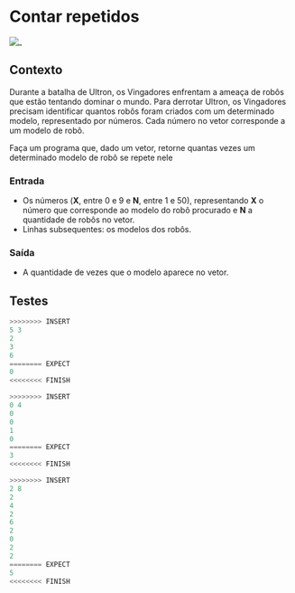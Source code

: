 # Contar repetidos

![_](https://raw.githubusercontent.com/qxcodefup/arcade/master/base/repetidos/cover.jpg)

## Contexto

Durante a batalha de Ultron, os Vingadores enfrentam a ameaça de robôs que estão tentando dominar o mundo. Para derrotar Ultron, os Vingadores precisam identificar quantos robôs foram criados com um determinado modelo, representado por números. Cada número no vetor corresponde a um modelo de robô.

Faça um programa que, dado um vetor, retorne quantas vezes um determinado modelo de robô se repete nele

### Entrada

- Os números (**X**, entre 0 e 9 e **N**, entre 1 e 50), representando **X** o número que corresponde ao modelo do robô procurado e **N** a quantidade de robôs no vetor.
- Linhas subsequentes: os modelos dos robôs.

### Saída

- A quantidade de vezes que o modelo aparece no vetor.

## Testes

``` py
>>>>>>>> INSERT
5 3
2
3
6
======== EXPECT
0
<<<<<<<< FINISH
```

```py
>>>>>>>> INSERT
0 4
0
0
1
0
======== EXPECT
3
<<<<<<<< FINISH
```

```py
>>>>>>>> INSERT
2 8
2
4
2
6
2
0
2
2
======== EXPECT
5
<<<<<<<< FINISH
```
